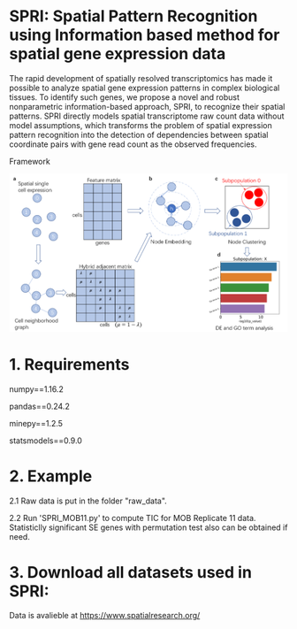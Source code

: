 # SPRI: Spatial Pattern Recognition using Information based method for spatial gene expression data 

The rapid development of spatially resolved transcriptomics has made it possible to analyze spatial gene expression patterns in complex biological tissues. To identify such genes, we propose a novel and robust nonparametric information-based approach, SPRI, to recognize their spatial patterns. SPRI directly models spatial transcriptome raw count data without model assumptions, which transforms the problem of spatial expression pattern recognition into the detection of dependencies between spatial coordinate pairs with gene read count as the observed frequencies. 

Framework

![image](https://github.com/xiaoyeye/CCST/blob/main/figure/figure1.png)


# 1. Requirements 

numpy==1.16.2

pandas==0.24.2

minepy==1.2.5

statsmodels==0.9.0


# 2. Example

2.1 Raw data is put in the folder "raw_data".

2.2 Run 'SPRI_MOB11.py' to compute TIC for MOB Replicate 11 data. Statisticlly significant SE genes with permutation test also can be obtained if need.


# 3. Download all datasets used in SPRI:

Data is avalieble at https://www.spatialresearch.org/ 

